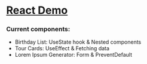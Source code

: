 # [React Demo](https://react-components-demo.netlify.app/)

### Current components:

- Birthday List: UseState hook & Nested components
- Tour Cards: UseEffect & Fetching data
- Lorem Ipsum Generator: Form & PreventDefault
